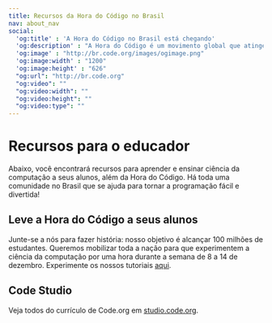 ```yaml
---
title: Recursos da Hora do Código no Brasil
nav: about_nav
social:
  'og:title' : 'A Hora do Código no Brasil está chegando'
  'og:description' : "A Hora do Código é um movimento global que atinge dezenas de milhões de estudantes em mais de 180 países e mais de 30 idiomas. Podem participar pessoas com idades entre 4 e 104 anos."
  'og:image' : "http://br.code.org/images/ogimage.png"
  'og:image:width' : "1200"
  'og:image:height' : "626"
  "og:url": "http://br.code.org"
  "og:video": ""
  "og:video:width": ""
  "og:video:height": ""
  "og:video:type": ""
---
```


# Recursos para o educador

Abaixo, você encontrará recursos para aprender e ensinar ciência da computação a seus alunos, além da Hora do Código. Há toda uma comunidade no Brasil que se ajuda para tornar a programação fácil e divertida!

## Leve a Hora do Código a seus alunos

Junte-se a nós para fazer história: nosso objetivo é alcançar 100 milhões de estudantes. Queremos mobilizar toda a nação para que experimentem a ciência da computação por uma hora durante a semana de 8 a 14 de dezembro. Experimente os nossos tutoriais [aqui](/learn).

## Code Studio

Veja todos do currículo de Code.org em [studio.code.org](http://studio.code.org).
